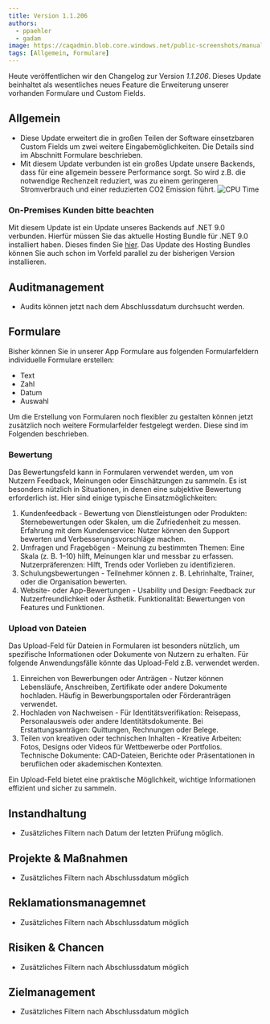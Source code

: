 ```yaml
---
title: Version 1.1.206
authors:
  - ppaehler
  - gadam
image: https://caqadmin.blob.core.windows.net/public-screenshots/manual-screenshots/ratingForm-santa.png
tags: [Allgemein, Formulare]
---
```


Heute veröffentlichen wir den Changelog zur Version _1.1.206_. Dieses Update beinhaltet als wesentliches neues Feature die Erweiterung unserer vorhanden Formulare und Custom Fields.

<!--truncate-->

## Allgemein

- Diese Update erweitert die in großen Teilen der Software einsetzbaren Custom Fields um zwei weitere Eingabemöglichkeiten. Die Details sind im Abschnitt Formulare beschrieben.
- Mit diesem Update verbunden ist ein großes Update unsere Backends, dass für eine allgemein bessere Performance sorgt. So wird z.B. die notwendige Rechenzeit reduziert, was zu einem geringeren Stromverbrauch und einer reduzierten CO2 Emission führt.
  ![CPU Time](https://caqadmin.blob.core.windows.net/public-screenshots/manual-screenshots/2024-11-22-ae6cb-image.png)

### On-Premises Kunden bitte beachten

Mit diesem Update ist ein Update unseres Backends auf .NET 9.0 verbunden. Hierfür müssen Sie das aktuelle Hosting Bundle für .NET 9.0 installiert haben.
Dieses finden Sie [hier](https://dotnet.microsoft.com/en-us/download/dotnet/9.0). Das Update des Hosting Bundles können Sie auch schon im Vorfeld parallel zu der bisherigen Version installieren.

## Auditmanagement

- Audits können jetzt nach dem Abschlussdatum durchsucht werden.

## Formulare

Bisher können Sie in unserer App Formulare aus folgenden Formularfeldern individuelle Formulare erstellen:

- Text
- Zahl
- Datum
- Auswahl

Um die Erstellung von Formularen noch flexibler zu gestalten können jetzt zusätzlich noch weitere Formularfelder festgelegt werden. Diese sind im Folgenden beschrieben.

### Bewertung

Das Bewertungsfeld kann in Formularen verwendet werden, um von Nutzern Feedback, Meinungen oder Einschätzungen zu sammeln.
Es ist besonders nützlich in Situationen, in denen eine subjektive Bewertung erforderlich ist. Hier sind einige typische Einsatzmöglichkeiten:

1. Kundenfeedback - Bewertung von Dienstleistungen oder Produkten: Sternebewertungen oder Skalen, um die Zufriedenheit zu messen.
   Erfahrung mit dem Kundenservice: Nutzer können den Support bewerten und Verbesserungsvorschläge machen.
2. Umfragen und Fragebögen - Meinung zu bestimmten Themen: Eine Skala (z. B. 1–10) hilft, Meinungen klar und messbar zu erfassen.
   Nutzerpräferenzen: Hilft, Trends oder Vorlieben zu identifizieren.
3. Schulungsbewertungen - Teilnehmer können z. B. Lehrinhalte, Trainer, oder die Organisation bewerten.
4. Website- oder App-Bewertungen - Usability und Design: Feedback zur Nutzerfreundlichkeit oder Ästhetik.
   Funktionalität: Bewertungen von Features und Funktionen.

### Upload von Dateien

Das Upload-Feld für Dateien in Formularen ist besonders nützlich, um spezifische Informationen oder Dokumente von Nutzern zu erhalten.
Für folgende Anwendungsfälle könnte das Upload-Feld z.B. verwendet werden.

1. Einreichen von Bewerbungen oder Anträgen - Nutzer können Lebensläufe, Anschreiben, Zertifikate oder andere Dokumente hochladen.
   Häufig in Bewerbungsportalen oder Förderanträgen verwendet.
2. Hochladen von Nachweisen - Für Identitätsverifikation: Reisepass, Personalausweis oder andere Identitätsdokumente.
   Bei Erstattungsanträgen: Quittungen, Rechnungen oder Belege.
3. Teilen von kreativen oder technischen Inhalten - Kreative Arbeiten: Fotos, Designs oder Videos für Wettbewerbe oder Portfolios.
   Technische Dokumente: CAD-Dateien, Berichte oder Präsentationen in beruflichen oder akademischen Kontexten.

Ein Upload-Feld bietet eine praktische Möglichkeit, wichtige Informationen effizient und sicher zu sammeln.

## Instandhaltung

- Zusätzliches Filtern nach Datum der letzten Prüfung möglich.

## Projekte & Maßnahmen

- Zusätzliches Filtern nach Abschlussdatum möglich

## Reklamationsmanagemnet

- Zusätzliches Filtern nach Abschlussdatum möglich

## Risiken & Chancen

- Zusätzliches Filtern nach Abschlussdatum möglich

## Zielmanagement

- Zusätzliches Filtern nach Abschlussdatum möglich
